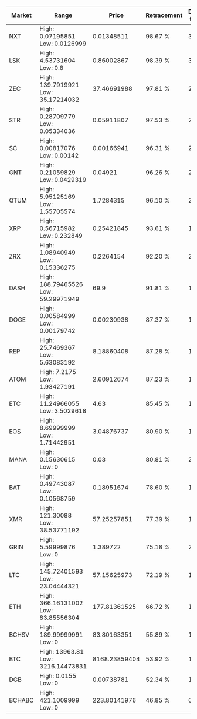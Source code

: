 | Market | Range | Price| Retracement | Doubles to 50% |
| --- | --- | --- | --- | --- |
| NXT | High: 0.07195851<br />Low: 0.0126999 | 0.01348511 | 98.67 % | 3.14 |
| LSK | High: 4.53731604<br />Low: 0.8 | 0.86002867 | 98.39 % | 3.10 |
| ZEC | High: 139.7919921<br />Low: 35.17214032 | 37.46691988 | 97.81 % | 2.33 |
| STR | High: 0.28709779<br />Low: 0.05334036 | 0.05911807 | 97.53 % | 2.88 |
| SC | High: 0.00817076<br />Low: 0.00142 | 0.00166941 | 96.31 % | 2.87 |
| GNT | High: 0.21059829<br />Low: 0.0429319 | 0.04921 | 96.26 % | 2.58 |
| QTUM | High: 5.95125169<br />Low: 1.55705574 | 1.7284315 | 96.10 % | 2.17 |
| XRP | High: 0.56715982<br />Low: 0.232849 | 0.25421845 | 93.61 % | 1.57 |
| ZRX | High: 1.08940949<br />Low: 0.15336275 | 0.2264154 | 92.20 % | 2.74 |
| DASH | High: 188.79465526<br />Low: 59.29971949 | 69.9 | 91.81 % | 1.77 |
| DOGE | High: 0.00584999<br />Low: 0.00179742 | 0.00230938 | 87.37 % | 1.66 |
| REP | High: 25.7469367<br />Low: 5.63083192 | 8.18860408 | 87.28 % | 1.92 |
| ATOM | High: 7.2175<br />Low: 1.93427191 | 2.60912674 | 87.23 % | 1.75 |
| ETC | High: 11.24966055<br />Low: 3.5029618 | 4.63 | 85.45 % | 1.59 |
| EOS | High: 8.69999999<br />Low: 1.71442951 | 3.04876737 | 80.90 % | 1.71 |
| MANA | High: 0.15630615<br />Low: 0 | 0.03 | 80.81 % | 2.61 |
| BAT | High: 0.49743087<br />Low: 0.10568759 | 0.18951674 | 78.60 % | 1.59 |
| XMR | High: 121.30088<br />Low: 38.53771192 | 57.25257851 | 77.39 % | 1.40 |
| GRIN | High: 5.59999876<br />Low: 0 | 1.389722 | 75.18 % | 2.01 |
| LTC | High: 145.72401593<br />Low: 23.04444321 | 57.15625973 | 72.19 % | 1.48 |
| ETH | High: 366.16131002<br />Low: 83.85556304 | 177.81361525 | 66.72 % | 1.27 |
| BCHSV | High: 189.99999991<br />Low: 0 | 83.80163351 | 55.89 % | 1.13 |
| BTC | High: 13963.81<br />Low: 3216.14473831 | 8168.23859404 | 53.92 % | 1.05 |
| DGB | High: 0.0155<br />Low: 0 | 0.00738781 | 52.34 % | 1.05 |
| BCHABC | High: 421.1009999<br />Low: 0 | 223.80141976 | 46.85 % | 0.00 |
